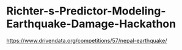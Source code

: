 # Richter-s-Predictor-Modeling-Earthquake-Damage-Hackathon
https://www.drivendata.org/competitions/57/nepal-earthquake/
